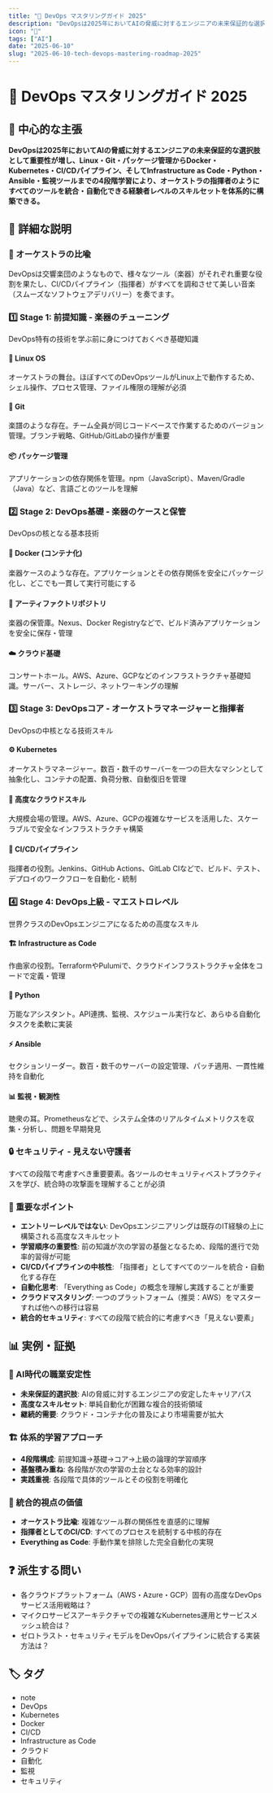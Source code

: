 ```yaml
---
title: "🚀 DevOps マスタリングガイド 2025"
description: "DevOpsは2025年においてAIの脅威に対するエンジニアの未来保証的な選択肢として重要性が増し、Linux・Git・パッケージ管理からDocker・Kubernetes・CI/CDパイプライン、そしてInfrastructure as Code・Python・Ansible・監視ツールまでの4段..."
icon: "📝"
tags: ["AI"]
date: "2025-06-10"
slug: "2025-06-10-tech-devops-mastering-roadmap-2025"
---
```


# 🚀 DevOps マスタリングガイド 2025

## 🎯 中心的な主張
**DevOpsは2025年においてAIの脅威に対するエンジニアの未来保証的な選択肢として重要性が増し、Linux・Git・パッケージ管理からDocker・Kubernetes・CI/CDパイプライン、そしてInfrastructure as Code・Python・Ansible・監視ツールまでの4段階学習により、オーケストラの指揮者のようにすべてのツールを統合・自動化できる経験者レベルのスキルセットを体系的に構築できる。**

## 📖 詳細な説明

### 🎼 オーケストラの比喩

DevOpsは交響楽団のようなもので、様々なツール（楽器）がそれぞれ重要な役割を果たし、CI/CDパイプライン（指揮者）がすべてを調和させて美しい音楽（スムーズなソフトウェアデリバリー）を奏でます。

### 1️⃣ Stage 1: 前提知識 - 楽器のチューニング

DevOps特有の技術を学ぶ前に身につけておくべき基礎知識

#### 🐧 Linux OS
オーケストラの舞台。ほぼすべてのDevOpsツールがLinux上で動作するため、シェル操作、プロセス管理、ファイル権限の理解が必須

#### 📝 Git
楽譜のような存在。チーム全員が同じコードベースで作業するためのバージョン管理。ブランチ戦略、GitHub/GitLabの操作が重要

#### 📦 パッケージ管理
アプリケーションの依存関係を管理。npm（JavaScript）、Maven/Gradle（Java）など、言語ごとのツールを理解

### 2️⃣ Stage 2: DevOps基礎 - 楽器のケースと保管

DevOpsの核となる基本技術

#### 🐳 Docker (コンテナ化)
楽器ケースのような存在。アプリケーションとその依存関係を安全にパッケージ化し、どこでも一貫して実行可能にする

#### 🏪 アーティファクトリポジトリ
楽器の保管庫。Nexus、Docker Registryなどで、ビルド済みアプリケーションを安全に保存・管理

#### ☁️ クラウド基礎
コンサートホール。AWS、Azure、GCPなどのインフラストラクチャ基礎知識。サーバー、ストレージ、ネットワーキングの理解

### 3️⃣ Stage 3: DevOpsコア - オーケストラマネージャーと指揮者

DevOpsの中核となる技術スキル

#### ⚙️ Kubernetes
オーケストラマネージャー。数百・数千のサーバーを一つの巨大なマシンとして抽象化し、コンテナの配置、負荷分散、自動復旧を管理

#### 🔧 高度なクラウドスキル
大規模会場の管理。AWS、Azure、GCPの複雑なサービスを活用した、スケーラブルで安全なインフラストラクチャ構築

#### 🎯 CI/CDパイプライン
指揮者の役割。Jenkins、GitHub Actions、GitLab CIなどで、ビルド、テスト、デプロイのワークフローを自動化・統制

### 4️⃣ Stage 4: DevOps上級 - マエストロレベル

世界クラスのDevOpsエンジニアになるための高度なスキル

#### 🏗️ Infrastructure as Code
作曲家の役割。TerraformやPulumiで、クラウドインフラストラクチャ全体をコードで定義・管理

#### 🐍 Python
万能なアシスタント。API連携、監視、スケジュール実行など、あらゆる自動化タスクを柔軟に実装

#### ⚡ Ansible
セクションリーダー。数百・数千のサーバーの設定管理、パッチ適用、一貫性維持を自動化

#### 📊 監視・観測性
聴衆の耳。Prometheusなどで、システム全体のリアルタイムメトリクスを収集・分析し、問題を早期発見

### 🔒 セキュリティ - 見えない守護者

すべての段階で考慮すべき重要要素。各ツールのセキュリティベストプラクティスを学び、統合時の攻撃面を理解することが必須

### 🎯 重要なポイント

- **エントリーレベルではない**: DevOpsエンジニアリングは既存のIT経験の上に構築される高度なスキルセット
- **学習順序の重要性**: 前の知識が次の学習の基盤となるため、段階的進行で効率的習得が可能
- **CI/CDパイプラインの中核性**: 「指揮者」としてすべてのツールを統合・自動化する存在
- **自動化思考**: 「Everything as Code」の概念を理解し実践することが重要
- **クラウドマスタリング**: 一つのプラットフォーム（推奨：AWS）をマスターすれば他への移行は容易
- **統合的セキュリティ**: すべての段階で統合的に考慮すべき「見えない要素」

## 📊 実例・証拠

### 🎯 AI時代の職業安定性
- **未来保証的選択肢**: AIの脅威に対するエンジニアの安定したキャリアパス
- **高度なスキルセット**: 単純自動化が困難な複合的技術領域
- **継続的需要**: クラウド・コンテナ化の普及により市場需要が拡大

### 🏗️ 体系的学習アプローチ
- **4段階構成**: 前提知識→基礎→コア→上級の論理的学習順序
- **基盤積み重ね**: 各段階が次の学習の土台となる効率的設計
- **実践重視**: 各段階で具体的ツールとその役割を明確化

### 🎼 統合的視点の価値
- **オーケストラ比喩**: 複雑なツール群の関係性を直感的に理解
- **指揮者としてのCI/CD**: すべてのプロセスを統制する中核的存在
- **Everything as Code**: 手動作業を排除した完全自動化の実現

## ❓ 派生する問い
- 各クラウドプラットフォーム（AWS・Azure・GCP）固有の高度なDevOpsサービス活用戦略は？
- マイクロサービスアーキテクチャでの複雑なKubernetes運用とサービスメッシュ統合は？
- ゼロトラスト・セキュリティモデルをDevOpsパイプラインに統合する実装方法は？

## 🏷️ タグ

- note
- DevOps
- Kubernetes
- Docker
- CI/CD
- Infrastructure as Code
- クラウド
- 自動化
- 監視
- セキュリティ